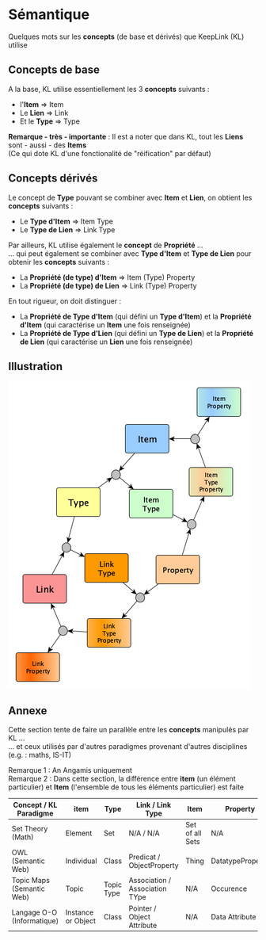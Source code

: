 Sémantique
==

Quelques mots sur les __concepts__ (de base et dérivés) que KeepLink (KL) utilise

Concepts de base
-
A la base, KL utilise essentiellement les 3 __concepts__ suivants : 
* l'__Item__ => Item
* Le __Lien__ => Link
* Et le __Type__ => Type

__Remarque - très - importante__ : Il est a noter que dans KL, tout les __Liens__ sont - aussi - des __Items__    
(Ce qui dote KL d'une fonctionalité de "réification" par défaut)

Concepts dérivés
-
Le concept de __Type__ pouvant se combiner avec __Item__ et __Lien__, on obtient les __concepts__  suivants : 
* Le __Type d'Item__ => Item Type
* Le __Type de Lien__ => Link Type

Par ailleurs, KL utilise également le __concept__ de __Propriété__ ...   
... qui peut également se combiner avec __Type d'Item__ et __Type de Lien__ pour obtenir les __concepts__ suivants :
* La __Propriété (de type) d'Item__ => Item (Type) Property
* La __Propriété (de type) de Lien__ => Link (Type) Property

En tout rigueur, on doit distinguer :
* La __Propriété de Type d'Item__ (qui défini un __Type d'Item__) et la __Propriété d'Item__ (qui caractérise un __Item__ une fois renseignée)
* La __Propriété de Type d'Lien__ (qui défini un __Type de Lien__) et la __Propriété de Lien__ (qui caractérise un __Lien__ une fois renseignée)


Illustration
-
![ConceptModel](https://github.com/iPlumb3r/KeepLink/blob/master/images/ConceptualModel%40KeepLink.png)

Annexe
-
Cette section tente de faire un parallèle entre les __concepts__ manipulés par KL ...   
... et ceux utilisés par d'autres paradigmes provenant d'autres disciplines (e.g. : maths, IS-IT)

Remarque 1 : An Angamis uniquement   
Remarque 2 : Dans cette section, la différence entre __item__ (un élément particulier) et __Item__ (l'ensemble de tous les éléments particulier) est faite


<table>
    <thead>
        <tr>
            <th>Concept / KL Paradigme</th>
            <th>item</th>
            <th>Type</th>
            <th>Link / Link Type</th>
            <th>Item</th>
            <th>Property</th>          
        </tr>
    </thead>
    <tbody>
        <tr>
            <td>Set Theory (Math)</td>
            <td>Element</td>
            <td>Set</td>
            <td>N/A / N/A</td>
            <td>Set of all Sets</td>
            <td>N/A</td>
        </tr>
        <tr>
            <td>OWL (Semantic Web)</td>
            <td>Individual</td>
            <td>Class</td>
            <td>Predicat / ObjectProperty</td>
            <td>Thing</td>
            <td>DatatypeProperty</td>         
        </tr>
        <tr>
            <td>Topic Maps (Semantic Web)</td>
            <td>Topic</td>
            <td>Topic Type</td>
            <td>Association / Association TYpe</td>
            <td>N/A</td>
            <td>Occurence</td>
        </tr>
        <tr>
            <td>Langage O-O (Informatique)</td>
            <td>Instance or Object</td>
            <td>Class</td>
            <td>Pointer / Object Attribute</td>
            <td>N/A</td>
            <td>Data Attribute</td>
        </tr>
    </tbody>
</table>


